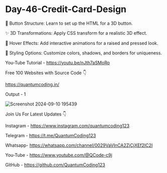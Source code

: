 # Day-46-Credit-Card-Design

🔧 Button Structure: Learn to set up the HTML for a 3D button.

✨ 3D Transformations: Apply CSS transform for a realistic 3D effect.

🎨 Hover Effects: Add interactive animations for a raised and pressed look.

🌈 Styling Options: Customize colors, shadows, and borders for uniqueness.

You-Tube Tutorial - https://youtu.be/nJth7aSMoRo

Free 100 Websites with Source Code 👇

https://quantumcoding.in/

Output - 1

![Screenshot 2024-09-10 195439](https://github.com/user-attachments/assets/ad3c7787-3318-4a0d-9528-bdb28e271821)

Join Us For Latest Updates 👇

Instagram - https://www.instagram.com/quantumcoding123

Telegram - https://t.me/QuantumCoding123

Whatsapp- https://whatsapp.com/channel/0029VaVInCA2ZjCjXEf2IC2I

You-Tube - https://www.youtube.com/@QCode-c9j

GitHub - https://github.com/QuantumCoding123
